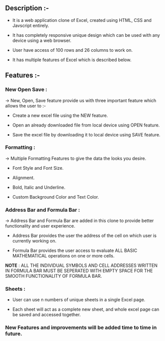 <!-- # The Excel Clone -->



## Description :-
- It is a web application clone of Excel, created using HTML, CSS and Javscript entirely.

- It has completely responsive unique design which can be used with any device using a web browser.

- User have access of 100 rows and 26 columns to work on.

- It has multiple features of Excel which is described below.

## Features :-

### New Open Save :

→ New, Open, Save feature provide us with three important feature which allows the user to :-
  
- Create a new excel file using the NEW feature.

- Open an already downloaded file from local device using OPEN feature.

- Save the excel file by downloading it to local device using SAVE feature.

### Formatting :
 
→ Multiple Formatting Features to give the data the looks you desire.

- Font Style and Font Size.

- Alignment.

- Bold, Italic and Underline.

- Custom Background Color and Text Color.

### Address Bar and Formula Bar :

→ Address Bar and Formula Bar are added in this clone to provide better functionality and user experience.

- Address Bar provides the user the address of the cell on which user is currently working on.

- Formula Bar provides the user access to evaluate ALL BASIC MATHEMATICAL operations on one or more cells.

**NOTE** : ALL THE INDIVIDUAL SYMBOLS AND CELL ADDRESSES WRITTEN IN FORMULA BAR MUST BE SEPERATED WITH EMPTY SPACE FOR THE SMOOTH FUNCTIONALITY OF FORMULA BAR.



### Sheets :
- User can use n numbers of unique sheets in a single Excel page.

- Each sheet will act as a complete new sheet, and whole excel page can be saved and accessed together.



### New Features and improvements will be added time to time in future.
